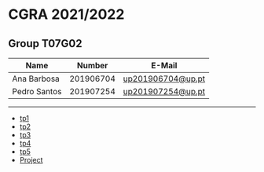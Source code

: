# CGRA 2021/2022

## Group T07G02

| Name             | Number    | E-Mail             |
| ---------------- | --------- | ------------------ |
| Ana Barbosa      | 201906704 | up201906704@up.pt  |
| Pedro Santos     | 201907254 | up201907254@up.pt  |

----

  - [tp1](tp1/README.md)
  - [tp2](tp2/README.md)
  - [tp3](tp3/README.md)
  - [tp4](tp4/README.md)
  - [tp5](tp5/README.md)
  - [Project](proj/README.md)
